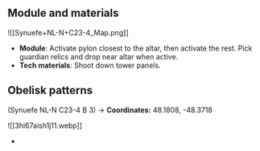 
## Module and materials

![[Synuefe+NL-N+C23-4_Map.png]]

- **Module**: Activate pylon closest to the altar, then activate the rest. Pick guardian relics and drop near altar when active.
- **Tech materials**: Shoot down tower panels.

## Obelisk patterns

(Synuefe NL-N C23-4 B 3) -> **Coordinates:** 48.1808, -48.3718

![[3hi67aish1j11.webp]]

- 